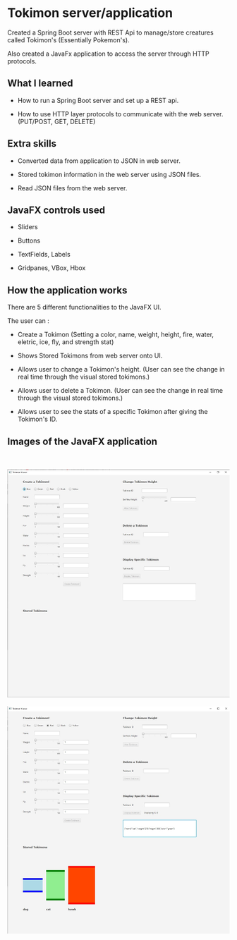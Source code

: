 # Tokimon server/application

Created a Spring Boot server with REST Api to manage/store creatures called Tokimon's (Essentially Pokemon's). 

Also created a JavaFx application to access the server through HTTP protocols.

## What I learned

* How to run a Spring Boot server and set up a REST api.

* How to use HTTP layer protocols to communicate with the web server. (PUT/POST, GET, DELETE)

## Extra skills

* Converted data from application to JSON in web server.

* Stored tokimon information in the web server using JSON files. 

* Read JSON files from the web server.

## JavaFX controls used

* Sliders

* Buttons 

* TextFields, Labels

* Gridpanes, VBox, Hbox

## How the application works

There are 5 different functionalities to the JavaFX UI. 

The user can :

* Create a Tokimon (Setting a color, name, weight, height, fire, water, eletric, ice, fly, and strength stat)

* Shows Stored Tokimons from web server onto UI.

* Allows user to change a Tokimon's height. (User can see the change in real time through the visual stored tokimons.)

* Allows user to delete a Tokimon. (User can see the change in real time through the visual stored tokimons.)

* Allows user to see the stats of a specific Tokimon after giving the Tokimon's ID.

## Images of the JavaFX application
<br><br>
<a href="https://github.com/RedDogClifford/tokimonServer-Application/">
  <img src="tokimon Images/Tokimon Viewer.jpg">
</a>
<br>
<br>
<a href="https://github.com/RedDogClifford/tokimonServer-Application/">
  <img src="tokimon Images/Tokimon Viewer 2.jpg">
</a>
